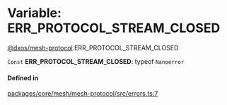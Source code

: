 # Variable: ERR\_PROTOCOL\_STREAM\_CLOSED

[@dxos/mesh-protocol](../modules/dxos_mesh_protocol.md).ERR_PROTOCOL_STREAM_CLOSED

 `Const` **ERR\_PROTOCOL\_STREAM\_CLOSED**: typeof `Nanoerror`

#### Defined in

[packages/core/mesh/mesh-protocol/src/errors.ts:7](https://github.com/dxos/dxos/blob/main/packages/core/mesh/mesh-protocol/src/errors.ts#L7)
